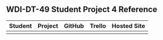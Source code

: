 ## WDI-DT-49 Student Project 4 Reference

| Student | Project | GitHub | Trello | Hosted Site |
|---|:---:|:---:|:---:|:---:|
| | | | | |
